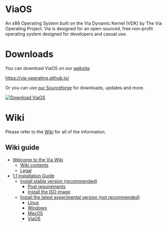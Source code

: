 # ViaOS
An x86 Operating System built on the Via Dynamic Kernel (VDK) by The Via Operating Project. Via is designed for an open-sourced, free non-profit operating system designed for developers and casual use.

# Downloads
You can download ViaOS on our [website](https://via-operating.github.io/)

https://via-operating.github.io/

Or you can use [our Sourceforge](https://sourceforge.net/projects/viaos/) for downloads, updates and more.

[![Download ViaOS](https://a.fsdn.com/con/app/sf-download-button)](https://sourceforge.net/projects/viaos/files/latest/download)

# Wiki

Please refer to the [Wiki](https://github.com/Via-Operating/ViaOS/wiki) for all of the information.

## Wiki guide
- [Welcome to the Via Wiki](https://github.com/Via-Operating/ViaOS/wiki#welcome-to-the-via-wiki)
    - [Wiki contents](https://github.com/Via-Operating/ViaOS/wiki#wiki-contents)
    - [Legal](https://github.com/Via-Operating/ViaOS/wiki#legal)
- [1.1 Installation Guide](https://github.com/Via-Operating/ViaOS/wiki/1.1-Installation-Guide)
    - [Install stable version (recommended)](https://github.com/Via-Operating/ViaOS/wiki/1.1-Installation-Guide#install-latest-stable-version-recommended)
        - [Post requirements](https://github.com/Via-Operating/ViaOS/wiki/1.1-Installation-Guide#post-requirements)
        - [Install the ISO image](https://github.com/Via-Operating/ViaOS/wiki/1.1-Installation-Guide#install-the-iso-image)
    - [Install the latest experimental version (not recommended)](https://github.com/Via-Operating/ViaOS/wiki/1.1-Installation-Guide#install-the-latest-experimental-version-not-recommended)
        - [Linux](https://github.com/Via-Operating/ViaOS/wiki/1.1-Installation-Guide#linux)
        - [Windows](https://github.com/Via-Operating/ViaOS/wiki/1.1-Installation-Guide#windows)
        - [MacOS](https://github.com/Via-Operating/ViaOS/wiki/1.1-Installation-Guide#macos)
        - [ViaOS](https://github.com/Via-Operating/ViaOS/wiki/1.1-Installation-Guide#viaos)

